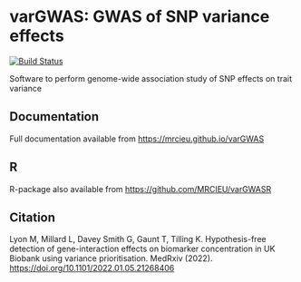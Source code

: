 # varGWAS: GWAS of SNP variance effects

<!-- badges: start -->
[![Build Status](https://github.com/MRCIEU/vargwas/actions/workflows/test.yml/badge.svg)](https://github.com/MRCIEU/vargwas/actions)
<!-- badges: end -->

Software to perform genome-wide association study of SNP effects on trait variance

## Documentation

Full documentation available from <https://mrcieu.github.io/varGWAS>

## R

R-package also available from https://github.com/MRCIEU/varGWASR

## Citation

Lyon M, Millard L, Davey Smith G, Gaunt T, Tilling K. Hypothesis-free detection of gene-interaction effects on biomarker concentration in UK Biobank using variance prioritisation. MedRxiv (2022). <https://doi.org/10.1101/2022.01.05.21268406>
